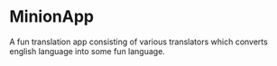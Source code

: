 # MinionApp
A fun translation app consisting of various translators which converts english language into some fun language. 
